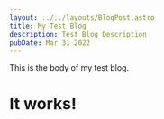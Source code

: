 ```yaml
---
layout: ../../layouts/BlogPost.astro
title: My Test Blog
description: Test Blog Description
pubDate: Mar 31 2022
---
```

This is the body of my test blog.



# It works!